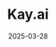 ---  
layout: startup_page  
title: "Kay.ai"  
id: "kay.ai"  
permalink: "/kayaikay.ai03282025/"  
website: "https://www.kay.ai/"  
funding_round: ""  
funding_amount: "$3M"  
investors: "Wing VC, South Park Commons, 101 Weston Labs, several angel investors"  
about: "Kay.ai is an AI co-worker designed to eliminate manual data entry and operational bottlenecks for insurance brokers and agencies. The platform integrates directly into existing workflows, automating submissions, renewals, and servicing, thereby reducing the time spent on paperwork and allowing teams to focus on higher-value work."  
markets: "AI, Insurance, Robotic Process Automation (RPA)"  
hq: "Brooklyn, New York, United States"  
founded_year: "2024"  
linkedin: "https://www.linkedin.com/company/kaydotai"  
twitter: ""  
instagram: ""  
facebook: ""  
crunchbase: "https://www.crunchbase.com/organization/kay-ai"  
pitchbook: ""  

date_display: "28-Mar-2025"  
date: "2025-03-28"

# SEO Optimization  
meta_title: "Kay.ai -  Funding ($3M)"  
meta_description: "Kay.ai, Kay.ai is an AI co-worker designed to eliminate manual data entry and operational bottlenecks for insurance brokers and agencies. The platform integra..."  
meta_keywords: "Kay.ai, AI, Insurance, Robotic Process Automation (RPA),  funding"  
canonical_url: "https://startup.projectstartups.com/kayaikay.ai03282025/"  
---